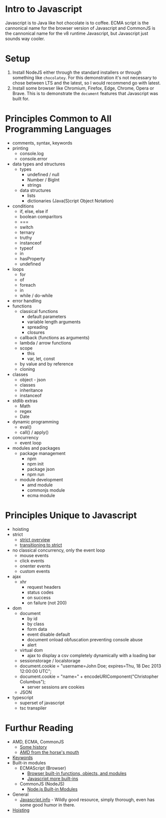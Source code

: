 # Intro to Javascript
Javascript is to Java like hot chocolate is to coffee. ECMA script is the cannonical name for the browser version of Javascript and CommonJS is the cannonical name for the v8 runtime Javascript, but Javascript just sounds way cooler.

# Setup
1. Install NodeJS either through the standard installers or through something like `chocolatey`. For this demonstration it's not necessary to chose between LTS and the latest, so I would recommend go with latest.
2. Install some browser like Chromium, Firefox, Edge, Chrome, Opera or Brave. This is to demonstrate the `document` features that Javascript was built for.

# Principles Common to All Programming Languages
- comments, syntax, keywords
- printing
    - console.log
    - console.error
- data types and structures
    - types
        - undefined / null
        - Number / BigInt
        - strings
    - data structures
        - lists
        - dictionaries (Java(S)cript Object Notation)
- conditions
    - if, else, else if
    - boolean comparitors
    - ===
    - switch
    - ternary
    - truthy
    - instanceof
    - typeof
    - in
    - hasProperty
    - undefined
- loops
    - for
    - of
    - foreach
    - in
    - while / do-while
- error handling
- functions
    - classical functions
        - default parameters
        - variable length arguments
        - spreading
        - closures
    - callback (functions as arguments)
    - lambda / arrow functions
    - scope
        - this
        - var, let, const
    - by value and by reference
    - cloning
- classes
    - object - json
    - classes
    - inheritance
    - instanceof
- stdlib extras
    - Math
    - regex
    - Date
- dynamic programming
    - eval()
    - call() / apply()
- concurrency
    - event loop
- modules and packages
    - package management
        - npm
        - npm init
        - package json
        - npm run
    - module development
        - amd module
        - commonjs module
        - ecma module


# Principles Unique to Javascript
- hoisting
- strict
    - [strict overview](https://developer.mozilla.org/en-US/docs/Web/JavaScript/Reference/Strict_mode)
    - [transitioning to strict](https://developer.mozilla.org/en-US/docs/Web/JavaScript/Reference/Strict_mode/Transitioning_to_strict_mode)
- no classical concurrency, only the event loop
    - mouse events
    - click events
    - onenter events
    - custom events
- ajax
    - xhr
        - request headers
        - status codes
        - on success
        - on failure (not 200)
- dom
    - document
        - by id
        - by class
        - form data
        - event disable default
        - document onload obfuscation preventing console abuse
        - alert
    - virtual dom
        - ajax to display a csv completely dynamically with a loading bar
    - sessionstorage / localstorage
    - document.cookie = "username=John Doe; expires=Thu, 18 Dec 2013 12:00:00 UTC";
    - document.cookie = "name=" + encodeURIComponent("Christopher Columbus");
        - server sessions are cookies
    - JSON
- typescript
    - superset of javascript
    - tsc transpiler


# Furthur Reading
- AMD, ECMA, CommonJS
    - [Some history](https://objectpartners.com/2019/05/24/javascript-modules-a-brief-history/)
    - [AMD from the horse's mouth](https://requirejs.org/docs/whyamd.html)
- [Keywords](https://www.w3schools.com/js/js_reserved.asp)
- Built-in modules
    - ECMAScript (Browser)
        - [Browser built-in functions, objects, and modules](https://developer.mozilla.org/en-US/docs/Web/JavaScript/Reference)
        - [Javascript more built-ins](https://developer.mozilla.org/en-US/docs/Web/JavaScript/Reference/Global_Objects)
    - CommonJS (NodeJS)
        - [Node.js Built-in Modules](https://www.w3schools.com/nodejs/ref_modules.asp)
- General
    - [Javascript.info](https://javascript.info/js) - Wildly good resource, simply thorough, even has some good humor in there.
- [Hoisting](https://www.w3schools.com/js/js_hoisting.asp)
